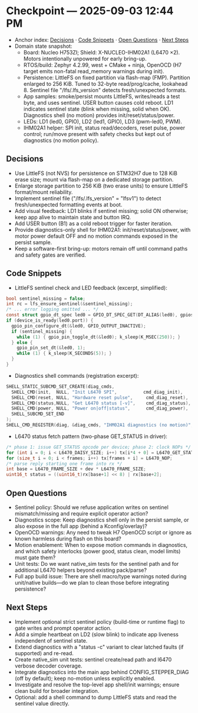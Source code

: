 # Checkpoint — 2025-09-03 12:44 PM

- Anchor index: [Decisions](#decisions) · [Code Snippets](#code-snippets) · [Open Questions](#open-questions) · [Next Steps](#next-steps)
- Domain state snapshot:
  - Board: Nucleo H753ZI; Shield: X-NUCLEO-IHM02A1 (L6470 ×2). Motors intentionally unpowered for early bring-up.
  - RTOS/build: Zephyr 4.2.99, west + CMake + ninja, OpenOCD (H7 target emits non-fatal read_memory warnings during init).
  - Persistence: LittleFS on fixed partition via flash-map (FMP). Partition enlarged to 256 KiB. Tuned to 32-byte read/prog/cache, lookahead 8. Sentinel file "/lfs/.lfs_version" detects fresh/unexpected formats.
  - App samples: smoke/persist mounts LittleFS, writes/reads a test byte, and uses sentinel. USER button causes cold reboot. LD1 indicates sentinel state (blink when missing, solid when OK). Diagnostics shell (no motion) provides init/reset/status/power.
  - LEDs: LD1 (led0, GPIO), LD2 (led1, GPIO), LD3 (pwm-led0, PWM).
  - IHM02A1 helper: SPI init, status read/decoders, reset pulse, power control; run/move present with safety checks but kept out of diagnostics (no motion policy).

## Decisions

- Use LittleFS (not NVS) for persistence on STM32H7 due to 128 KiB erase size; mount via flash-map on a dedicated storage partition.
- Enlarge storage partition to 256 KiB (two erase units) to ensure LittleFS format/mount reliability.
- Implement sentinel file ("/lfs/.lfs_version" = "lfsv1") to detect fresh/unexpected formatting events at boot.
- Add visual feedback: LD1 blinks if sentinel missing; solid ON otherwise; keep app alive to maintain state and button IRQ.
- Add USER button (B1) as a cold reboot trigger for faster iteration.
- Provide diagnostics-only shell for IHM02A1: init/reset/status/power, with motor power default OFF and no motion commands exposed in the persist sample.
- Keep a software-first bring-up: motors remain off until command paths and safety gates are verified.

## Code Snippets

- LittleFS sentinel check and LED feedback (excerpt, simplified):

```c
bool sentinel_missing = false;
int rc = lfs_ensure_sentinel(&sentinel_missing);
/* ... error logging omitted ... */
const struct gpio_dt_spec led0 = GPIO_DT_SPEC_GET(DT_ALIAS(led0), gpios);
if (device_is_ready(led0.port)) {
  gpio_pin_configure_dt(&led0, GPIO_OUTPUT_INACTIVE);
  if (sentinel_missing) {
    while (1) { gpio_pin_toggle_dt(&led0); k_sleep(K_MSEC(250)); }
  } else {
    gpio_pin_set_dt(&led0, 1);
    while (1) { k_sleep(K_SECONDS(5)); }
  }
}
```

- Diagnostics shell commands (registration excerpt):

```c
SHELL_STATIC_SUBCMD_SET_CREATE(diag_cmds,
  SHELL_CMD(init,  NULL, "Init L6470 SPI",          cmd_diag_init),
  SHELL_CMD(reset, NULL, "Hardware reset pulse",     cmd_diag_reset),
  SHELL_CMD(status,NULL, "Get L6470 status [-v]",    cmd_diag_status),
  SHELL_CMD(power, NULL, "Power on|off|status",      cmd_diag_power),
  SHELL_SUBCMD_SET_END
);
SHELL_CMD_REGISTER(diag, &diag_cmds, "IHM02A1 diagnostics (no motion)", NULL);
```

- L6470 status fetch pattern (two-phase GET_STATUS in driver):

```c
/* phase 1: issue GET_STATUS opcode per device; phase 2: clock NOPs */
for (int i = 0; i < L6470_DAISY_SIZE; i++) tx[i*4 + 0] = L6470_GET_STATUS;
for (size_t i = 0; i < frames; i++) tx[frames + i] = L6470_NOP;
/* parse reply starting one frame into rx */
int base = L6470_FRAME_SIZE + dev * L6470_FRAME_SIZE;
uint16_t status = ((uint16_t)rx[base+1] << 8) | rx[base+2];
```

## Open Questions

- Sentinel policy: Should we refuse application writes on sentinel mismatch/missing and require explicit operator action?
- Diagnostics scope: Keep diagnostics shell only in the persist sample, or also expose in the full app (behind a Kconfig/overlay)?
- OpenOCD warnings: Any need to tweak H7 OpenOCD script or ignore as known harmless during flash on this board?
- Motion enablement: When to expose motion commands in diagnostics, and which safety interlocks (power good, status clean, model limits) must gate them?
- Unit tests: Do we want native_sim tests for the sentinel path and for additional L6470 helpers beyond existing pack/parse?
- Full app build issue: There are shell macro/type warnings noted during unit/native builds—do we plan to clean those before integrating persistence?

## Next Steps

- Implement optional strict sentinel policy (build-time or runtime flag) to gate writes and prompt operator action.
- Add a simple heartbeat on LD2 (slow blink) to indicate app liveness independent of sentinel state.
- Extend diagnostics with a "status -c" variant to clear latched faults (if supported) and re-read.
- Create native_sim unit tests: sentinel create/read path and l6470 verbose decoder coverage.
- Integrate diagnostics into the main app behind CONFIG_STEPPER_DIAG (off by default); keep no-motion unless explicitly enabled.
- Investigate and resolve the top-level app shell/init warnings; ensure clean build for broader integration.
- Optional: add a shell command to dump LittleFS stats and read the sentinel value directly.
